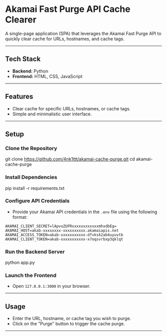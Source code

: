 # Akamai Fast Purge API Cache Clearer

A single-page application (SPA) that leverages the Akamai Fast Purge API to quickly clear cache for URLs, hostnames, and cache tags.

***

## Tech Stack

- **Backend:** Python
- **Frontend:** HTML, CSS, JavaScript

***

## Features

- Clear cache for specific URLs, hostnames, or cache tags.
- Simple and minimalistic user interface.

***

## Setup

### Clone the Repository

git clone https://github.com/4nk1ttt/akamai-cache-purge.git
cd akamai-cache-purge


### Install Dependencies

pip install -r requirements.txt


### Configure API Credentials

- Provide your Akamai API credentials in the `.env` file using the following format:

```env
AKAMAI_CLIENT_SECRET=lApvuZUFRxxxxxxxxxxxxmhxdbEg=
AKAMAI_HOST=akab-xxxxxxxx-xxxxxxxxxx.akamaiapis.net
AKAMAI_ACCESS_TOKEN=akab-xxxxxxxxxxx-dfvksk2ab4uyuvtb
AKAMAI_CLIENT_TOKEN=akab-xxxxxxxxxxx-x7oqsvrbxp3qklqt
```

### Run the Backend Server

python app.py


### Launch the Frontend

- Open `127.0.0.1:3000` in your browser.

***

## Usage

- Enter the URL, hostname, or cache tag you wish to purge.
- Click on the "Purge" button to trigger the cache purge.

***  

